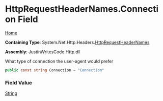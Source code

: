 # HttpRequestHeaderNames\.Connection Field

[Home](../../../../README.md)

**Containing Type**: System\.Net\.Http\.Headers\.[HttpRequestHeaderNames](../README.md)

**Assembly**: JustinWritesCode\.Http\.dll

  
What type of connection the user\-agent would prefer

```csharp
public const string Connection = "Connection"
```

### Field Value

[String](https://docs.microsoft.com/en-us/dotnet/api/system.string)

